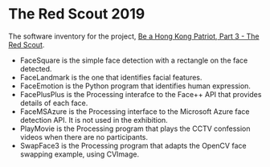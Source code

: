 # The Red Scout 2019
The software inventory for the project, [Be a Hong Kong Patriot, Part 3 - The Red Scout](https://beahkpatriot3theredscout.wordpress.com/).

* FaceSquare is the simple face detection with a rectangle on the face detected.
* FaceLandmark is the one that identifies facial features.
* FaceEmotion is the Python program that identifies human expression.
* FacePlusPlus is the Processing interafce to the Face++ API that provides details of each face.
* FaceMSAzure is the Processing interface to the Microsoft Azure face detection API. It is not used in the exhibition.
* PlayMovie is the Processing program that plays the CCTV confession videos when there are no participants.
* SwapFace3 is the Processing program that adapts the OpenCV face swapping example, using CVImage.
